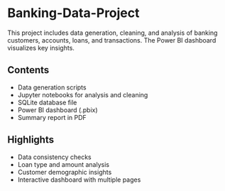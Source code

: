 # Banking-Data-Project
This project includes data generation, cleaning, and analysis of banking customers, accounts, loans, and transactions. The Power BI dashboard visualizes key insights.

## Contents
- Data generation scripts
- Jupyter notebooks for analysis and cleaning
- SQLite database file
- Power BI dashboard (.pbix)
- Summary report in PDF

## Highlights
- Data consistency checks
- Loan type and amount analysis
- Customer demographic insights
- Interactive dashboard with multiple pages
